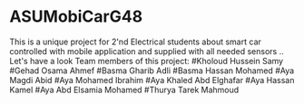 # ASUMobiCarG48
This is a unique project for 2'nd Electrical students about smart car controlled with mobile application and supplied with all needed sensors .. Let's have a look
Team members of this project: 
#Kholoud Hussein Samy
#Gehad Osama Ahmef
#Basma Gharib Adli
#Basma Hassan Mohamed
#Aya Magdi Abid
#Aya Mohamed Ibrahim
#Aya Khaled Abd Elghafar
#Aya Hassan Kamel
#Aya Abd Elsamia Mohamed
#Thurya Tarek Mahmoud
